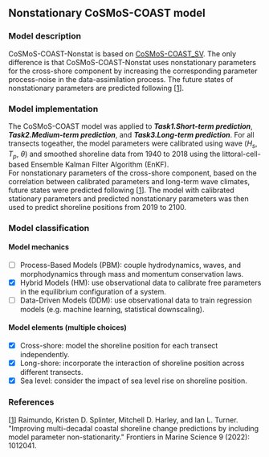 ## Nonstationary CoSMoS-COAST model
### Model description
CoSMoS-COAST-Nonstat is based on [CoSMoS-COAST_SV](https://github.com/ShoreShop/ShoreModel_Benchmark/tree/main/submissions/CoSMoS-COAST_SV). 
The only difference is that CoSMoS-COAST-Nonstat uses nonstationary parameters for the cross-shore component by increasing the corresponding parameter process-noise in the data-assimilation process.
The future states of nonstationary parameters are predicted following [[1]( https://doi.org/10.3389/fmars.2022.1012041)].

### Model implementation
The CoSMoS-COAST model was applied to ***Task1.Short-term prediction***, ***Task2.Medium-term prediction***, and ***Task3.Long-term prediction***. 
For all transects togeather, the model parameters were calibrated using wave ($H_s$, $T_p$, $\theta$) and smoothed shoreline data from 1940 to 2018 using the littoral-cell-based Ensemble Kalman Filter Algorithm (EnKF).  
For nonstationary parameters of the cross-shore component, based on the correlation between calibrated parameters and long-term wave climates, future states were predicted following [[1]( https://doi.org/10.3389/fmars.2022.1012041)].
The model with calibrated stationary parameters and predicted nonstationary parameters was then used to predict shoreline positions from 2019 to 2100.

### Model classification
#### Model mechanics
- [ ] Process-Based Models (PBM): couple hydrodynamics, waves, and morphodynamics through mass and momentum conservation laws.
- [x] Hybrid Models (HM): use observational data to calibrate free parameters in the equilibrium configuration of a system.
- [ ] Data-Driven Models (DDM): use observational data to train regression models (e.g. machine learning, statistical downscaling).
#### Model elements (multiple choices)
- [x] Cross-shore: model the shoreline position for each transect independently.
- [x] Long-shore: incorporate the interaction of shoreline position across different transects.
- [x] Sea level: consider the impact of sea level rise on shoreline position.

### References
[[1]( https://doi.org/10.3389/fmars.2022.1012041)]
Raimundo, Kristen D. Splinter, Mitchell D. Harley, and Ian L. Turner. "Improving multi-decadal coastal shoreline change predictions by including model parameter non-stationarity." Frontiers in Marine Science 9 (2022): 1012041.

